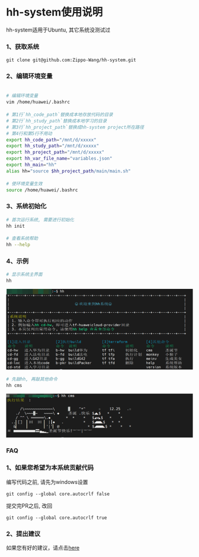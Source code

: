 # hh-system使用说明

hh-system适用于Ubuntu, 其它系统没测试过

### 1、获取系统
```git
git clone git@github.com:Zippo-Wang/hh-system.git
```
### 2、编辑环境变量
```bash

# 编辑环境变量
vim /home/huawei/.bashrc

# 第1行`hh_code_path`替换成本地存放代码的目录
# 第2行`hh_study_path`替换成本地学习的目录
# 第3行`hh_project_path`替换成hh-system project所在路径 
# 第4行和第5行不用动
export hh_code_path="/mnt/d/xxxxx"
export hh_study_path="/mnt/d/xxxxx"
export hh_project_path="/mnt/d/xxxxx"
export hh_var_file_name="variables.json"
export hh_main="hh"
alias hh="source $hh_project_path/main/main.sh"

# 使环境变量生效
source /home/huawei/.bashrc
```

### 3、系统初始化
```bash
# 首次运行系统, 需要进行初始化
hh init

# 查看系统帮助
hh --help
```

### 4、示例
```bash
# 显示系统主界面
hh
```
![hh.png](images/hh.png)


```bash
# 先敲hh, 再敲其他命令
hh cms
```
![hh_cms.png](images/hh_cms.png)

### FAQ

### 1、如果您希望为本系统贡献代码
编写代码之前, 请先为windows设置
```git
git config --global core.autocrlf false
```

提交完PR之后, 改回
```git
git config --global core.autocrlf true
```

### 2、提出建议
如果您有好的建议，请点击[here](https://github.com/Zippo-Wang/hh-system/issues)

